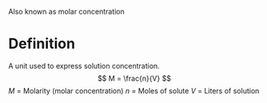 Also known as molar concentration
# Definition
A unit used to express solution concentration. 
$$
M = \frac{n}{V}
$$
$M$ = Molarity (molar concentration)
$n$ = Moles of solute
$V$ = Liters of solution
